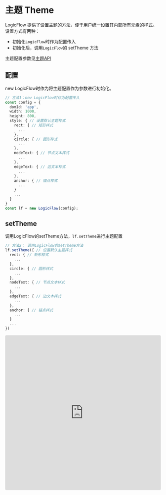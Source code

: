 # 主题 Theme

LogicFlow 提供了设置主题的方法，便于用户统一设置其内部所有元素的样式。  
设置方式有两种：
- 初始化`LogicFlow`时作为配置传入
- 初始化后，调用`LogicFlow`的 setTheme 方法  

主题配置参数见[主题API](/api/themeApi.html)

## 配置
new LogicFlow时作为将主题配置作为参数进行初始化。
  
```ts
// 方法1：new LogicFlow时作为配置传入
const config = {
  domId: 'app',
  width: 1000,
  height: 800,
  style: { // 设置默认主题样式
    rect: { // 矩形样式
      ...
    },
    circle: { // 圆形样式
      ...
    },
    nodeText: { // 节点文本样式
      ...
    },
    edgeText: { // 边文本样式
      ...
    },
    anchor: { // 锚点样式 
      ...
    }
    ...
  }
}
const lf = new LogicFlow(config);
```
## setTheme
调用LogicFlow的setTheme方法，`lf.setTheme`进行主题配置
```ts
// 方法2： 调用LogicFlow的setTheme方法 
lf.setTheme({ // 设置默认主题样式
  rect: { // 矩形样式
    ...
  },
  circle: { // 圆形样式
    ...
  },
  nodeText: { // 节点文本样式
    ...
  },
  edgeText: { // 边文本样式
    ...
  },
  anchor: { // 锚点样式 
    ...
  }
  ...
})
```

<iframe src="https://codesandbox.io/embed/logicflow-step6-err2o?fontsize=14&hidenavigation=1&theme=dark&view=preview"
     style="width:100%; height:500px; border:0; border-radius: 4px; overflow:hidden;"
     title="logicflow-step6"
     allow="accelerometer; ambient-light-sensor; camera; encrypted-media; geolocation; gyroscope; hid; microphone; midi; payment; usb; vr; xr-spatial-tracking"
     sandbox="allow-forms allow-modals allow-popups allow-presentation allow-same-origin allow-scripts"
   ></iframe>


